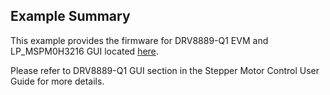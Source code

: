 ## Example Summary

This example provides the firmware for DRV8889-Q1 EVM and LP_MSPM0H3216 GUI
located [here](https://dev.ti.com/gallery/view/TIMSPGC/MSPM0H-DRV8889Q1-EVM-GUI).

Please refer to DRV8889-Q1 GUI section in the Stepper Motor Control User Guide for more details.